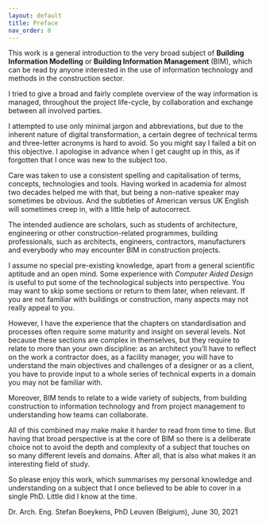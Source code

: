 ```yaml
---
layout: default
title: Preface
nav_order: 0
---
```




This work is a general introduction to the very broad subject of **Building Information Modelling** or **Building Information Management** (BIM), which can be read by anyone interested in the use of information technology and methods in the construction sector.

I tried to give a broad and fairly complete overview of the way information is managed, throughout the project life-cycle, by collaboration and exchange between all involved parties.

I attempted to use only minimal jargon and abbreviations, but due to the inherent nature of digital transformation, a certain degree of technical terms and three-letter acronyms is hard to avoid. So you might say I failed a bit on this objective. I apologise in advance when I get caught up in this, as if forgotten that I once was new to the subject too.

Care was taken to use a consistent spelling and capitalisation of terms, concepts, technologies and tools. Having worked in academia for almost two decades helped me with that, but being a non-native speaker may sometimes be obvious. And the subtleties of American versus UK English will sometimes creep in, with a little help of autocorrect.

The intended audience are scholars, such as students of architecture, engineering or other construction-related programmes, building professionals, such as architects, engineers, contractors, manufacturers and everybody who may encounter BIM in construction projects.

I assume no special pre-existing knowledge, apart from a general scientific aptitude and an open mind. Some experience with *Computer Aided Design* is useful to put some of the technological subjects into perspective. You may want to skip some sections or return to them later, when relevant. If you are not familiar with buildings or construction, many aspects may not really appeal to you.

However, I have the experience that the chapters on standardisation and processes often require some maturity and insight on several levels. Not because these sections are complex in themselves, but they require to relate to more than your own discipline: as an architect you’ll have to reflect on the work a contractor does, as a facility manager, you will have to understand the main objectives and challenges of a designer or as a client, you have to provide input to a whole series of technical experts in a domain you may not be familiar with.

Moreover, BIM tends to relate to a wide variety of subjects, from building construction to information technology and from project management to understanding how teams can collaborate.

All of this combined may make make it harder to read from time to time. But having that broad perspective is at the core of BIM so there is a deliberate choice not to avoid the depth and complexity of a subject that touches on so many different levels and domains. After all, that is also what makes it an interesting field of study.

So please enjoy this work, which summarises my personal knowledge and understanding on a subject that I once believed to be able to cover in a single PhD. Little did I know at the time.

Dr. Arch. Eng. Stefan Boeykens, PhD
Leuven (Belgium), June 30, 2021
